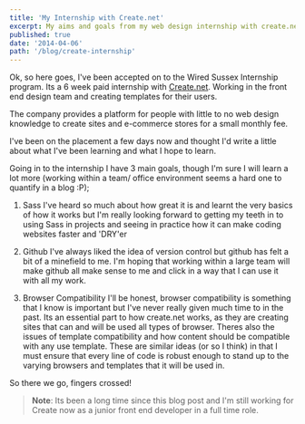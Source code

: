 ```yaml
---
title: 'My Internship with Create.net'
excerpt: My aims and goals from my web design internship with create.net
published: true
date: '2014-04-06'
path: '/blog/create-internship'
---
```


Ok, so here goes, I've been accepted on to the Wired Sussex Internship program. Its a 6 week paid internship with [Create.net](https://www.create.net/). Working in the front end design team and creating templates for their users.

The company provides a platform for people with little to no web design knowledge to create sites and e-commerce stores for a small monthly fee.

I've been on the placement a few days now and thought I'd write a little about what I've been learning and what I hope to learn.

Going in to the internship I have 3 main goals, though I'm sure I will learn a lot more (working within a team/ office environment seems a hard one to quantify in a blog :P);

1. Sass
   I've heard so much about how great it is and learnt the very basics of how it works but I'm really looking forward to getting my teeth in to using Sass in projects and seeing in practice how it can make coding websites faster and 'DRY'er

2. Github
   I've always liked the idea of version control but github has felt a bit of a minefield to me. I'm hoping that working within a large team will make github all make sense to me and click in a way that I can use it with all my work.

3. Browser Compatibility
   I'll be honest, browser compatibility is something that I know is important but I've never really given much time to in the past. Its an essential part to how create.net works, as they are creating sites that can and will be used all types of browser.
   Theres also the issues of template compatibility and how content should be compatible with any use template. These are similar ideas (or so I think) in that I must ensure that every line of code is robust enough to stand up to the varying browsers and templates that it will be used in.

So there we go, fingers crossed!

> **Note**: Its been a long time since this blog post and I'm still working for Create now as a junior front end developer in a full time role.
